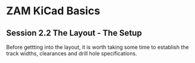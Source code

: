 # ZAM KiCad Basics

## Session 2.2 The Layout - The Setup

Before gettting into the layout, it is worth taking some time to establish the track widths, clearances and drill hole specifications.